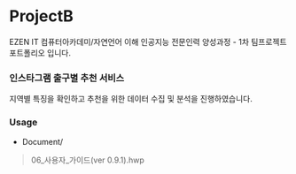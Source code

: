 # ProjectB
EZEN IT 컴퓨터아카데미/자연언어 이해 인공지능 전문인력 양성과정 - 1차 팀프로젝트 포트폴리오 입니다.

### 인스타그램 출구별 추천 서비스
지역별 특징을 확인하고 추천을 위한 데이터 수집 및 분석을 진행하였습니다.

### Usage
* Document/
> 06_사용자_가이드(ver 0.9.1).hwp
